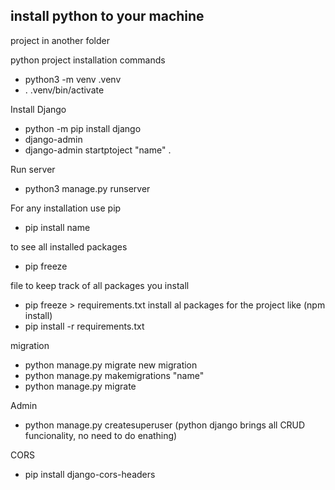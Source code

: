 ## install python to your machine
project in another folder

python project installation commands

- python3 -m venv .venv
- . .venv/bin/activate

Install Django 
- python -m pip install django
- django-admin
- django-admin startptoject "name" .

Run server
- python3 manage.py runserver

For any installation use pip

- pip install name

to see all installed packages
- pip freeze

file to keep track of all packages you install
- pip freeze > requirements.txt
install al packages for the project like (npm install)
- pip install -r requirements.txt

migration
- python manage.py migrate
new migration
- python manage.py makemigrations "name"
- python manage.py migrate

Admin
- python manage.py createsuperuser
(python django brings all CRUD funcionality, no need to do enathing)

CORS
- pip install django-cors-headers
